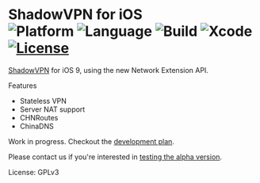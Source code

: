 ShadowVPN for iOS  
![Platform](https://img.shields.io/badge/iOS-9.0-lightgray.svg)
![Language](https://img.shields.io/badge/Language-Swift_4-orange.svg)
![Build](https://img.shields.io/badge/Build-Success-brightgreen.svg)
![Xcode](https://img.shields.io/badge/Xcode-9.3-blue.svg)
[![License](https://img.shields.io/badge/License-GPL_v3-green.svg)](https://github.com/FlyKite/ShadowVPN-iOS/master/blob/master/LICENSE)
=================

[ShadowVPN](https://github.com/clowwindy/ShadowVPN) for iOS 9, using the new Network Extension API.

Features
- Stateless VPN
- Server NAT support
- CHNRoutes
- ChinaDNS

Work in progress. Checkout the [development plan](https://github.com/clowwindy/ShadowVPNiOS/issues).

Please contact us if you're interested in [testing the alpha version](https://github.com/clowwindy/ShadowVPN-iOS/wiki/How-To-Test-Beta-Version).

License: GPLv3

